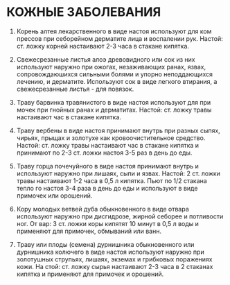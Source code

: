 # КОЖНЫЕ ЗАБОЛЕВАНИЯ

1. Корень алтея лекарственного в виде настоя используют для ком прессов
при себорейном дерматите лица и воспалении рук. Настой: ст. ложку корней
настаивают 2-3 часа в стакане кипятка.  
  
2. Свежесрезанные листья алоэ древовидного или сок из них используют
наружно при ожогах, незаживающих ранах, язвах, сопровождаюшихся сильными
болями и упорно неподдающихся лечению, и дерматите. Используют сок в
виде легкого втирания, а свежесрезанные листья - для повязок.  
  
3. Траву барвинка травянистого в виде настоя используют для при мочек
при гнойных ранах и дерматитах. Настой: ст. ложку травы настаивают час в
стакане кипятка.  
  
4. Траву вербены в виде настоя принимают внутрь при разных сыпях,
чирьях, прыщах и золотухе как кровоочистительное средство. Настой: ст.
ложку травы настаивают час в стакане кипятка и принимают по 2-3 ст.
ложки настоя 3-5 раз в день до еды.  
  
5. Траву горца почечуйного в виде настоя принимают внутрь и используют
наружно при лишаях, сыпи и язвах. Настой: 2 ст. ложки травы настаивают
1-2 часа в 0,5 л кипятка. Пьют по 1/2 стакана тепло го настоя 3-4 раза в
день до еды и используют в виде примочек или орошений.  
  
6. Кору молодых ветвей дуба обыкновенного в виде отвара используют
наружно при дисгидрозе, жирной себорее и потливости ног. От вар: 3 ст.
ложки коры кипятят 10 минут в 0,5 л воды и применяют для примочек,
обмываний или ванн.  
  
7. Траву или плоды (семена) дурнишника обыкновенного или дурнишника
колючего в виде настоя используют наружно при золотушных струпьях,
лишаях, экземах и грибковых поражениях кожи. На стой: ст. ложку сырья
настаивают 2-3 часа в 2 стаканах кипятка и применяют для примочек и
орошений.
